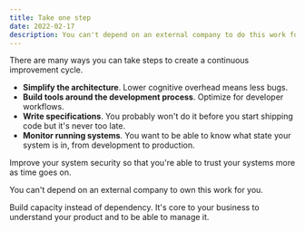 ```yaml
---
title: Take one step
date: 2022-02-17
description: You can't depend on an external company to do this work for you.
---
```


There are many ways you can take steps to create a continuous improvement cycle.

- **Simplify the architecture**. Lower cognitive overhead means less bugs.
- **Build tools around the development process**. Optimize for developer workflows.
- **Write specifications**. You probably won't do it before you start shipping code but it's never too late.
- **Monitor running systems**. You want to be able to know what state your system is in, from development to production.

Improve your system security so that you're able to trust your systems more as time goes on.

You can't depend on an external company to own this work for you.

Build capacity instead of dependency. It's core to your business to understand your product and to be able to manage it.
